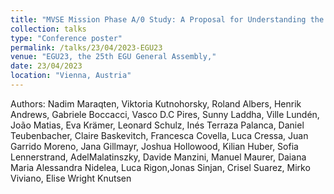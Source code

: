 ```yaml
---
title: "MVSE Mission Phase A/0 Study: A Proposal for Understanding the Dynamics of Induced Magnetospheres"
collection: talks
type: "Conference poster"
permalink: /talks/23/04/2023-EGU23
venue: "EGU23, the 25th EGU General Assembly,"
date: 23/04/2023
location: "Vienna, Austria"
---
```


Authors: Nadim Maraqten, Viktoria Kutnohorsky, Roland Albers, Henrik Andrews, Gabriele Boccacci, Vasco D.C Pires, Sunny Laddha, Ville Lundén, João Matias, Eva Krämer, Leonard Schulz, Inés Terraza Palanca, Daniel Teubenbacher, Claire Baskevitch, Francesca Covella, Luca Cressa, Juan Garrido Moreno, Jana Gillmayr, Joshua Hollowood, Kilian Huber, Sofia Lennerstrand, AdelMalatinszky, Davide Manzini, Manuel Maurer, Daiana Maria Alessandra Nidelea, Luca Rigon,Jonas Sinjan, Crisel Suarez, Mirko Viviano, Elise Wright Knutsen
